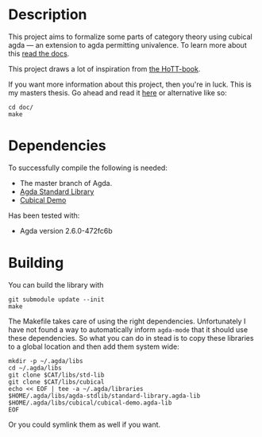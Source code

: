 Description
===========
This project aims to formalize some parts of category theory using cubical agda
&mdash; an extension to agda permitting univalence.  To learn more about this
[read the docs](https://agda.readthedocs.io/en/latest/language/cubical.html).

This project draws a lot of inspiration from [the
HoTT-book](https://homotopytypetheory.org/book/).

If you want more information about this project, then you're in luck.
This is my masters thesis.  Go ahead and read it
[here](http://web.student.chalmers.se/~hanghj/papers/univalent-categories.pdf)
or alternative like so:

    cd doc/
    make

Dependencies
============
To successfully compile the following is needed:

* The master branch of Agda.
* [Agda Standard Library](https://github.com/agda/agda-stdlib)
* [Cubical Demo](https://github.com/Saizan/cubical-demo/)

Has been tested with:

  * Agda version 2.6.0-472fc6b

Building
========
You can build the library with

    git submodule update --init
    make

The Makefile takes care of using the right dependencies.
Unfortunately I have not found a way to automatically inform
`agda-mode` that it should use these dependencies.  So what you can do
in stead is to copy these libraries to a global location and then add
them system wide:

    mkdir -p ~/.agda/libs
    cd ~/.agda/libs
    git clone $CAT/libs/std-lib
    git clone $CAT/libs/cubical
    echo << EOF | tee -a ~/.agda/libraries
    $HOME/.agda/libs/agda-stdlib/standard-library.agda-lib
    $HOME/.agda/libs/cubical/cubical-demo.agda-lib
    EOF

Or you could symlink them as well if you want.
